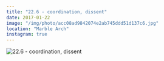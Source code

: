 ```yaml
---
title: "22.6 - coordination, dissent"
date: 2017-01-22
image: "/img/photo/acc08ad9842074e2ab745ddd51d137c6.jpg"
location: "Marble Arch"
instagram: true
---
```


![22.6 - coordination, dissent](/img/photo/acc08ad9842074e2ab745ddd51d137c6.jpg)
